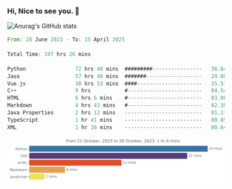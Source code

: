 ### Hi, Nice to see you. 👋

<!--
**EtherFin/EtherFin** is a ✨ _special_ ✨ repository because its `README.md` (this file) appears on your GitHub profile.

Here are some ideas to get you started:

- 🔭 I’m currently working on ...
- 🌱 I’m currently learning ...
- 👯 I’m looking to collaborate on ...
- 🤔 I’m looking for help with ...
- 💬 Ask me about ...
- 📫 How to reach me: ...
- 😄 Pronouns: ...
- ⚡ Fun fact: ...
-->


![Anurag's GitHub stats](https://github-readme-stats.vercel.app/api?username=EtherFin&bg_color=30,e96443,e97f43,e99943,e9b443,e9ce43,e9e843,d3e943,bee943,a9e943,94e943&title_color=fff&text_color=000&show_icons=true&icon_color=000)


<!--START_SECTION:waka-->

```rust
From: 28 June 2023 - To: 15 April 2025

Total Time: 197 hrs 26 mins

Python                72 hrs 40 mins  #########----------------   36.64 %
Java                  57 hrs 40 mins  #######------------------   29.08 %
Vue.js                30 hrs 53 mins  ####---------------------   15.57 %
C++                   9 hrs           #------------------------   04.54 %
HTML                  6 hrs 6 mins    #------------------------   03.08 %
Markdown              4 hrs 43 mins   #------------------------   02.38 %
Java Properties       2 hrs 12 mins   -------------------------   01.11 %
TypeScript            1 hr 41 mins    -------------------------   00.85 %
XML                   1 hr 16 mins    -------------------------   00.64 %
```

<!--END_SECTION:waka-->

<img
  src="https://github.com/EtherFin/EtherFin/blob/master/images/stat.svg"
  alt="Work Dashboard"
/>


